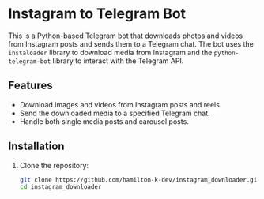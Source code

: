 # Instagram to Telegram Bot

This is a Python-based Telegram bot that downloads photos and videos from Instagram posts and sends them to a Telegram chat. The bot uses the `instaloader` library to download media from Instagram and the `python-telegram-bot` library to interact with the Telegram API.

## Features

- Download images and videos from Instagram posts and reels.
- Send the downloaded media to a specified Telegram chat.
- Handle both single media posts and carousel posts.

## Installation

1. Clone the repository:

   ```bash
   git clone https://github.com/hamilton-k-dev/instagram_downloader.git
   cd instagram_downloader
   ```
